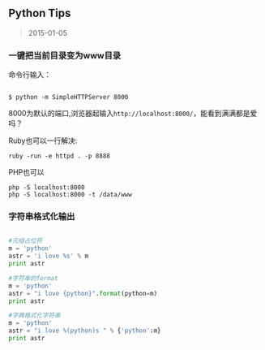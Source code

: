 Python Tips
---
> 2015-01-05


### 一键把当前目录变为www目录

命令行输入：
```shell

$ python -m SimpleHTTPServer 8000

```

8000为默认的端口,浏览器起输入`http://localhost:8000/`，能看到满满都是爱吗？

Ruby也可以一行解决:
```shell
ruby -run -e httpd . -p 8888
```

PHP也可以
```shell
php -S localhost:8000
php -S localhost:8000 -t /data/www
```

###  字符串格式化输出

```python

#元组占位符
m = 'python'
astr = 'i love %s' % m
print astr

#字符串的format
m = 'python'
astr = "i love {python}".format(python=m)
print astr

#字典格式化字符串
m = 'python'
astr = "i love %(python)s " % {'python':m}
print astr

```